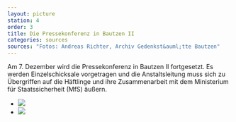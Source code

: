 ```yaml
---
layout: picture
station: 4
order: 3
title: Die Pressekonferenz in Bautzen II
categories: sources
sources: "Fotos: Andreas Richter, Archiv Gedenkst&auml;tte Bautzen"
---
```

Am 7. Dezember wird die Pressekonferenz in Bautzen II fortgesetzt. Es werden Einzelschicksale vorgetragen und die Anstaltsleitung muss sich zu &Uuml;bergriffen auf die H&auml;ftlinge und ihre Zusammenarbeit mit dem Ministerium f&uuml;r Staatssicherheit (MfS) &auml;u&szlig;ern.

<ul class="carousel">
	<li><a href="{{ site.gallerypath }}/4_C_Oeffentlichkeit_QuelleInfo_Pressekonferenz_1_7-12-89.jpg" data-lightbox="image-1"><img src="{{ site.gallerypath }}/4_C_Oeffentlichkeit_QuelleInfo_Pressekonferenz_1_7-12-89.jpg"></a></li>
	<li><a href="{{ site.gallerypath }}/4_C_Oeffentlichkeit_QuelleInfo_Pressekonferenz7-12-89.jpg" data-lightbox="image-2"><img src="{{ site.gallerypath }}/4_C_Oeffentlichkeit_QuelleInfo_Pressekonferenz7-12-89.jpg"></a></li>
</ul>
